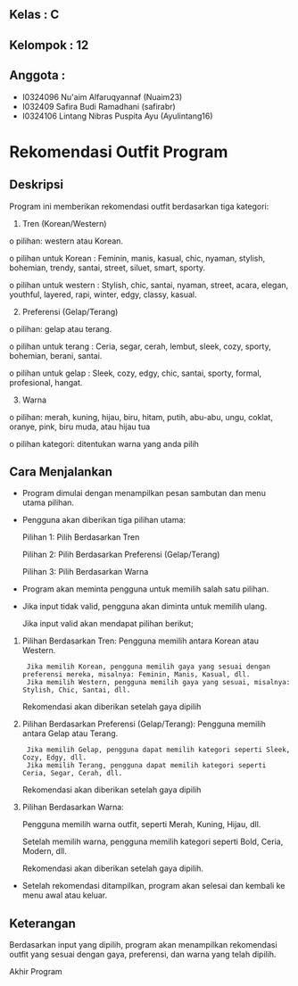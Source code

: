 ## Kelas        : C
## Kelompok     : 12
## Anggota      :
- I0324096 	    Nu'aim Alfaruqyannaf	    (Nuaim23)
- I032409       Safira Budi Ramadhani       (safirabr)
- I0324106      Lintang Nibras Puspita Ayu  (Ayulintang16) 

# Rekomendasi Outfit Program

## Deskripsi
Program ini memberikan rekomendasi outfit berdasarkan tiga kategori:
1. Tren (Korean/Western)
   
o   pilihan: western atau Korean.

o	pilihan untuk Korean    : Feminin, manis, kasual, chic, nyaman, stylish, bohemian, trendy, santai, street, siluet, smart, sporty.

o	pilihan untuk western   : Stylish, chic, santai, nyaman, street, acara, elegan, youthful, layered, rapi, winter, edgy, classy, kasual.

2. Preferensi (Gelap/Terang)
   
o	pilihan: gelap atau terang.

o	pilihan untuk terang    : Ceria, segar, cerah, lembut, sleek, cozy, sporty, bohemian, berani, santai.

o	pilihan untuk gelap     : Sleek, cozy, edgy, chic, santai, sporty, formal, profesional, hangat.

3. Warna
   
o	pilihan: merah, kuning, hijau, biru, hitam, putih, abu-abu, ungu, coklat, oranye, pink, biru muda, atau hijau tua

o   pilihan kategori: ditentukan warna yang anda pilih

## Cara Menjalankan
- Program dimulai dengan menampilkan pesan sambutan dan menu utama pilihan. 
- Pengguna akan diberikan tiga pilihan utama:
  
    Pilihan 1: Pilih Berdasarkan Tren
  
    Pilihan 2: Pilih Berdasarkan Preferensi (Gelap/Terang)
  
    Pilihan 3: Pilih Berdasarkan Warna
  
- Program akan meminta pengguna untuk memilih salah satu pilihan.
- 
    Jika input tidak valid, pengguna akan diminta untuk memilih ulang.
  
    Jika input valid akan mendapat pilihan berikut;
  
1. Pilihan Berdasarkan Tren:
    Pengguna memilih antara Korean atau Western.
   
        Jika memilih Korean, pengguna memilih gaya yang sesuai dengan preferensi mereka, misalnya: Feminin, Manis, Kasual, dll.
        Jika memilih Western, pengguna memilih gaya yang sesuai, misalnya: Stylish, Chic, Santai, dll.
   
    Rekomendasi akan diberikan setelah gaya dipilih
2. Pilihan Berdasarkan Preferensi (Gelap/Terang):
    Pengguna memilih antara Gelap atau Terang.
   
        Jika memilih Gelap, pengguna dapat memilih kategori seperti Sleek, Cozy, Edgy, dll.
        Jika memilih Terang, pengguna dapat memilih kategori seperti Ceria, Segar, Cerah, dll.
   
    Rekomendasi akan diberikan setelah gaya dipilih
3. Pilihan Berdasarkan Warna:
   
    Pengguna memilih warna outfit, seperti Merah, Kuning, Hijau, dll.
   
    Setelah memilih warna, pengguna memilih kategori seperti Bold, Ceria, Modern, dll.
   
    Rekomendasi akan diberikan setelah gaya dipilih.
   
- Setelah rekomendasi ditampilkan, program akan selesai dan kembali ke menu awal atau keluar.

## Keterangan
Berdasarkan input yang dipilih, program akan menampilkan rekomendasi outfit yang sesuai dengan gaya, preferensi, dan warna yang telah dipilih.

Akhir Program

